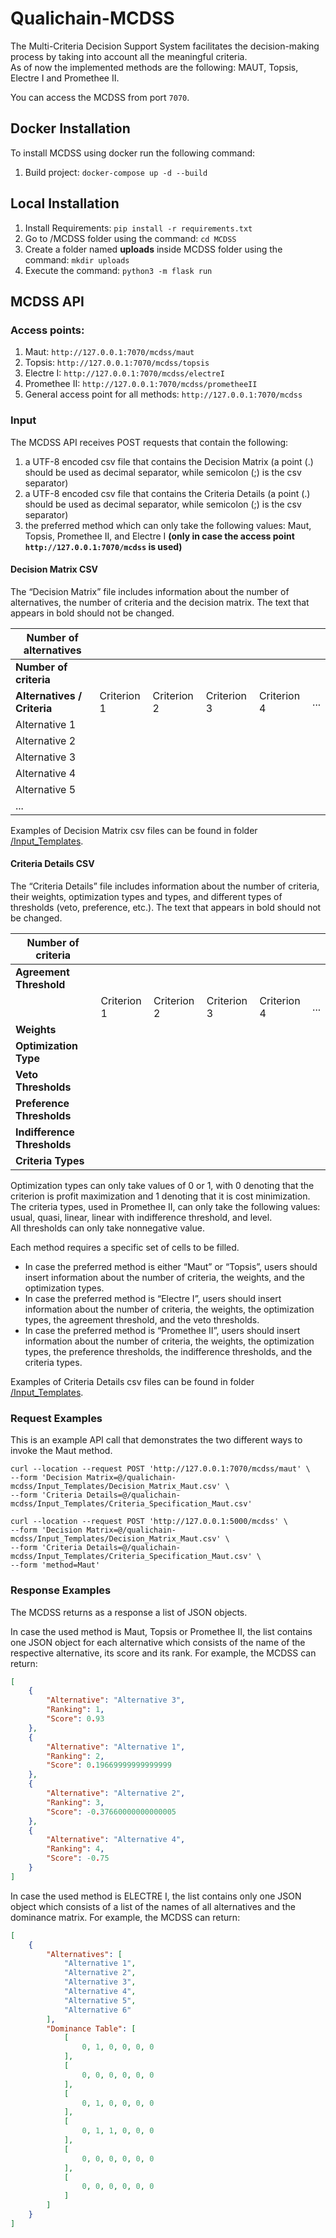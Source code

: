 # Qualichain-MCDSS

The Multi-Criteria Decision Support System facilitates the decision-making process by taking into account all the meaningful criteria.  
As of now the implemented methods are the following: MAUT, Topsis, Electre I and Promethee II.

You can access the MCDSS from port `7070`.

## Docker Installation

To install MCDSS using docker run the following command:

1. Build project: `docker-compose up -d --build`

## Local Installation

1. Install Requirements: `pip install -r requirements.txt`
2. Go to /MCDSS folder using the command: `cd MCDSS`
3. Create a folder named **uploads** inside MCDSS folder using the command: `mkdir uploads`
3. Execute the command: `python3 -m flask run`

## MCDSS API

### Access points: 

1. Maut: `http://127.0.0.1:7070/mcdss/maut`
2. Topsis: `http://127.0.0.1:7070/mcdss/topsis`
3. Electre I: `http://127.0.0.1:7070/mcdss/electreI`
4. Promethee II: `http://127.0.0.1:7070/mcdss/prometheeII`
5. General access point for all methods: `http://127.0.0.1:7070/mcdss`

### Input

The MCDSS API receives POST requests that contain the following:
1.	a UTF-8 encoded csv file that contains the Decision Matrix (a point (.) should be used as decimal separator, while semicolon (;) is the csv separator)
2.	a UTF-8 encoded csv file that contains the Criteria Details (a point (.) should be used as decimal separator, while semicolon (;) is the csv separator)
3.  the preferred method which can only take the following values: Maut, Topsis, Promethee II, and Electre I **(only in case the access point `http://127.0.0.1:7070/mcdss` is used)**

#### Decision Matrix CSV

The “Decision Matrix” file includes information about the number of alternatives, the number of criteria and the decision matrix.
The text that appears in bold should not be changed.

|**Number of alternatives**||||||
|----|----|----|----|----|----|
|**Number of criteria**||||||
|**Alternatives / Criteria**|Criterion 1|Criterion 2|Criterion 3|Criterion 4|...|
|Alternative 1||||||
|Alternative 2||||||
|Alternative 3||||||
|Alternative 4||||||
|Alternative 5||||||
|...||||||

Examples of Decision Matrix csv files can be found in folder [/Input_Templates](https://gitlab.epu.ntua.gr/qualichain/qualichain-mcdss/-/tree/master/Input_Templates).

#### Criteria Details CSV

The “Criteria Details” file includes information about the number of criteria, their weights, optimization types and types, and different types of thresholds (veto, preference, etc.).
The text that appears in bold should not be changed.

|**Number of criteria**||||||
|----|----|----|----|----|----|
|**Agreement Threshold**||||||
||Criterion 1|Criterion 2|Criterion 3|Criterion 4|...|
|**Weights**||||||
|**Optimization Type**||||||
|**Veto Thresholds**||||||
|**Preference Thresholds**||||||
|**Indifference Thresholds**||||||
|**Criteria Types**||||||

Optimization types can only take values of 0 or 1, with 0 denoting that the criterion is profit maximization and 1 denoting that it is cost minimization.  
The criteria types, used in Promethee II, can only take the following values: usual, quasi, linear, linear with indifference threshold, and level.  
All thresholds can only take nonnegative value.

Each method requires a specific set of cells to be filled.
*	In case the preferred method is either “Maut” or “Topsis”, users should insert information about the number of criteria, the weights, and the optimization types.
*	In case the preferred method is “Electre I”, users should insert information about the number of criteria, the weights, the optimization types, the agreement threshold, and the veto thresholds.
*	In case the preferred method is “Promethee II”, users should insert information about the number of criteria, the weights, the optimization types, the preference thresholds, the indifference thresholds, and the criteria types.

Examples of Criteria Details csv files can be found in folder [/Input_Templates](https://gitlab.epu.ntua.gr/qualichain/qualichain-mcdss/-/tree/master/Input_Templates).

### Request Examples

This is an example API call that demonstrates the two different ways to invoke the Maut method.

```curl
curl --location --request POST 'http://127.0.0.1:7070/mcdss/maut' \
--form 'Decision Matrix=@/qualichain-mcdss/Input_Templates/Decision_Matrix_Maut.csv' \
--form 'Criteria Details=@/qualichain-mcdss/Input_Templates/Criteria_Specification_Maut.csv'
```

```curl
curl --location --request POST 'http://127.0.0.1:5000/mcdss' \
--form 'Decision Matrix=@/qualichain-mcdss/Input_Templates/Decision_Matrix_Maut.csv' \
--form 'Criteria Details=@/qualichain-mcdss/Input_Templates/Criteria_Specification_Maut.csv' \
--form 'method=Maut'
```

### Response Examples

The MCDSS returns as a response a list of JSON objects.

In case the used method is Maut, Topsis or Promethee II, the list contains one JSON object for each alternative which consists of the name of the respective
alternative, its score and its rank. For example, the MCDSS can return:

```json
[
    {
        "Alternative": "Alternative 3",
        "Ranking": 1,
        "Score": 0.93
    },
    {
        "Alternative": "Alternative 1",
        "Ranking": 2,
        "Score": 0.19669999999999999
    },
    {
        "Alternative": "Alternative 2",
        "Ranking": 3,
        "Score": -0.37660000000000005
    },
    {
        "Alternative": "Alternative 4",
        "Ranking": 4,
        "Score": -0.75
    }
]
```

In case the used method is ELECTRE I, the list contains only one JSON object which consists of a list of the names of all alternatives and the dominance matrix.
For example, the MCDSS can return:

```json
[
    {
        "Alternatives": [
            "Alternative 1",
            "Alternative 2",
            "Alternative 3",
            "Alternative 4",
            "Alternative 5",
            "Alternative 6"
        ],
        "Dominance Table": [
            [
                0, 1, 0, 0, 0, 0
            ],
            [
                0, 0, 0, 0, 0, 0
            ],
            [
                0, 1, 0, 0, 0, 0
            ],
            [
                0, 1, 1, 0, 0, 0
            ],
            [
                0, 0, 0, 0, 0, 0
            ],
            [
                0, 0, 0, 0, 0, 0
            ]
        ]
    }
]
```
